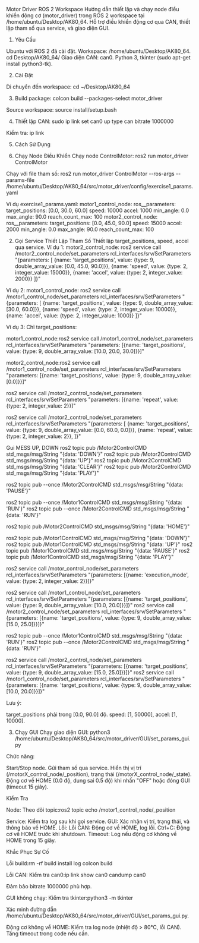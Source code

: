 Motor Driver ROS 2 Workspace
Hướng dẫn thiết lập và chạy node điều khiển động cơ (motor_driver) trong ROS 2 workspace tại /home/ubuntu/Desktop/AK80_64. Hỗ trợ điều khiển động cơ qua CAN, thiết lập tham số qua service, và giao diện GUI.

1. Yêu Cầu

Ubuntu với ROS 2 đã cài đặt.
Workspace: /home/ubuntu/Desktop/AK80_64.
cd Desktop/AK80_64/
Giao diện CAN: can0.
Python 3, tkinter (sudo apt-get install python3-tk).

2. Cài Đặt

Di chuyển đến workspace:
cd ~/Desktop/AK80_64


3. Build package:
colcon build --packages-select motor_driver


Source workspace:
source install/setup.bash


4. Thiết lập CAN:
sudo ip link set can0 up type can bitrate 1000000

Kiểm tra:
ip link



5. Cách Sử Dụng


1. Chạy Node Điều Khiển
Chạy node ControlMotor:
ros2 run motor_driver ControlMotor

Chạy với file tham số:
ros2 run motor_driver ControlMotor --ros-args --params-file /home/ubuntu/Desktop/AK80_64/src/motor_driver/config/exercise1_params.yaml

Ví dụ exercise1_params.yaml:
motor1_control_node:
  ros__parameters:
    target_positions: [0.0, 30.0, 60.0]
    speed: 10000
    accel: 1000
    min_angle: 0.0
    max_angle: 90.0
    reach_count_max: 100
motor2_control_node:
  ros__parameters:
    target_positions: [0.0, 45.0, 90.0]
    speed: 15000
    accel: 2000
    min_angle: 0.0
    max_angle: 90.0
    reach_count_max: 100

2. Gọi Service Thiết Lập Tham Số
Thiết lập target_positions, speed, accel qua service.
Ví dụ 1: motor2_control_node:
ros2 service call /motor2_control_node/set_parameters rcl_interfaces/srv/SetParameters "{parameters: [
    {name: 'target_positions', value: {type: 9, double_array_value: [0.0, 45.0, 90.0]}},
    {name: 'speed', value: {type: 2, integer_value: 15000}},
    {name: 'accel', value: {type: 2, integer_value: 2000}}
]}"

Ví dụ 2: motor1_control_node:
ros2 service call /motor1_control_node/set_parameters rcl_interfaces/srv/SetParameters "{parameters: [
    {name: 'target_positions', value: {type: 9, double_array_value: [30.0, 60.0]}},
    {name: 'speed', value: {type: 2, integer_value: 10000}},
    {name: 'accel', value: {type: 2, integer_value: 1000}}
]}"

Ví dụ 3: Chỉ target_positions:

motor1_control_node:ros2 service call /motor1_control_node/set_parameters rcl_interfaces/srv/SetParameters "parameters: [{name: 'target_positions', value: {type: 9, double_array_value: [10.0, 20.0, 30.0]}}]"


motor2_control_node:ros2 service call /motor1_control_node/set_parameters rcl_interfaces/srv/SetParameters "parameters: [{name: 'target_positions', value: {type: 9, double_array_value: [0.0]}}]"

ros2 service call /motor2_control_node/set_parameters rcl_interfaces/srv/SetParameters "parameters: [{name: 'repeat', value: {type: 2, integer_value: 2}}]"

ros2 service call /motor2_control_node/set_parameters rcl_interfaces/srv/SetParameters "{parameters: [
    {name: 'target_positions', value: {type: 9, double_array_value: [0.0, 60.0, 0.0]}},
    {name: 'repeat', value: {type: 2, integer_value: 2}},
]}"


Gui MESS UP, DOWN
ros2 topic pub /Motor2ControlCMD std_msgs/msg/String "{data: 'DOWN'}"
ros2 topic pub /Motor2ControlCMD std_msgs/msg/String "{data: 'UP'}"
ros2 topic pub /Motor2ControlCMD std_msgs/msg/String "{data: 'CLEAR'}"
ros2 topic pub /Motor2ControlCMD std_msgs/msg/String "{data: 'PLAY'}"

ros2 topic pub --once /Motor2ControlCMD std_msgs/msg/String "{data: 'PAUSE'}"

ros2 topic pub --once /Motor1ControlCMD std_msgs/msg/String "{data: 'RUN'}"
ros2 topic pub --once /Motor2ControlCMD std_msgs/msg/String "{data: 'RUN'}"

ros2 topic pub /Motor2ControlCMD std_msgs/msg/String "{data: 'HOME'}"

ros2 topic pub /Motor1ControlCMD std_msgs/msg/String "{data: 'DOWN'}"
ros2 topic pub /Motor1ControlCMD std_msgs/msg/String "{data: 'UP'}"
ros2 topic pub /Motor1ControlCMD std_msgs/msg/String "{data: 'PAUSE'}"
ros2 topic pub /Motor1ControlCMD std_msgs/msg/String "{data: 'PLAY'}"



ros2 service call /motor_control_node/set_parameters rcl_interfaces/srv/SetParameters "{parameters: [{name: 'execution_mode', value: {type: 2, integer_value: 2}}]}"

ros2 service call /motor1_control_node/set_parameters rcl_interfaces/srv/SetParameters "{parameters: [{name: 'target_positions', value: {type: 9, double_array_value: [10.0, 20.0]}}]}"
ros2 service call /motor2_control_node/set_parameters rcl_interfaces/srv/SetParameters "{parameters: [{name: 'target_positions', value: {type: 9, double_array_value: [15.0, 25.0]}}]}"

ros2 topic pub --once /Motor1ControlCMD std_msgs/msg/String "{data: 'RUN'}"
ros2 topic pub --once /Motor2ControlCMD std_msgs/msg/String "{data: 'RUN'}"

ros2 service call /motor2_control_node/set_parameters rcl_interfaces/srv/SetParameters "{parameters: [{name: 'target_positions', value: {type: 9, double_array_value: [15.0, 25.0]}}]}"
ros2 service call /motor1_control_node/set_parameters rcl_interfaces/srv/SetParameters "{parameters: [{name: 'target_positions', value: {type: 9, double_array_value: [10.0, 20.0]}}]}"

Lưu ý:

target_positions phải trong [0.0, 90.0] độ.
speed: [1, 50000], accel: [1, 10000].

3. Chạy GUI
Chạy giao diện GUI:
python3 /home/ubuntu/Desktop/AK80_64/src/motor_driver/GUI/set_params_gui.py

Chức năng:

Start/Stop node.
Gửi tham số qua service.
Hiển thị vị trí (/motorX_control_node/_position), trạng thái (/motorX_control_node/_state).
Động cơ về HOME (0.0 độ, dung sai 0.5 độ) khi nhấn "OFF" hoặc đóng GUI (timeout 15 giây).

Kiểm Tra

Node: Theo dõi topic:ros2 topic echo /motor1_control_node/_position


Service: Kiểm tra log sau khi gọi service.
GUI: Xác nhận vị trí, trạng thái, và thông báo về HOME.
Lỗi:
Lỗi CAN: Động cơ về HOME, log lỗi.
Ctrl+C: Động cơ về HOME trước khi shutdown.
Timeout: Log nếu động cơ không về HOME trong 15 giây.



Khắc Phục Sự Cố

Lỗi build:rm -rf build install log
colcon build


Lỗi CAN:
Kiểm tra can0:ip link show can0
candump can0


Đảm bảo bitrate 1000000 phù hợp.


GUI không chạy:
Kiểm tra tkinter:python3 -m tkinter


Xác minh đường dẫn /home/ubuntu/Desktop/AK80_64/src/motor_driver/GUI/set_params_gui.py.


Động cơ không về HOME:
Kiểm tra log node (nhiệt độ > 80°C, lỗi CAN).
Tăng timeout trong code nếu cần.



